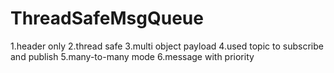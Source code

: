 # ThreadSafeMsgQueue
1.header only 
2.thread safe 
3.multi object payload 
4.used topic to subscribe and publish 
5.many-to-many mode
6.message with priority
